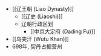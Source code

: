 - [[辽王朝 (Liao Dynasty)]]
    - [[辽史 (Liaoshi)]]
    - 辽朝行政区划
        - [[中京大定府 (Dading Fu)]]
- [[乌突汗 (Wutu Khan)]]
- 698年, 契丹占据营州
